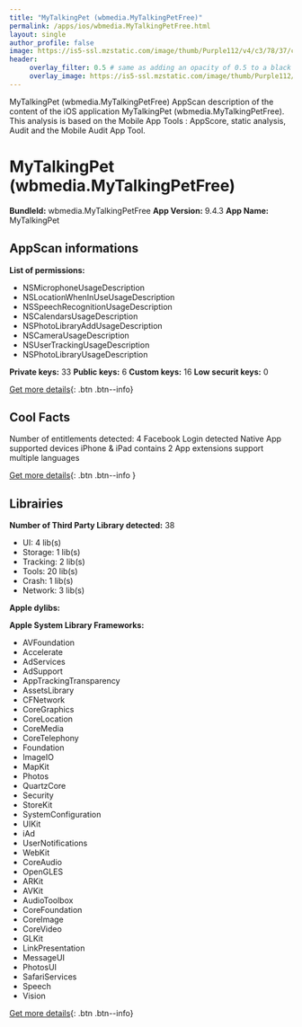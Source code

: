 ```yaml
---
title: "MyTalkingPet (wbmedia.MyTalkingPetFree)"
permalink: /apps/ios/wbmedia.MyTalkingPetFree.html
layout: single
author_profile: false
image: https://is5-ssl.mzstatic.com/image/thumb/Purple112/v4/c3/78/37/c3783757-22b4-847f-1369-b94e6fe3591c/AppIcon-1x_U007emarketing-0-7-0-sRGB-85-220.png/512x512bb.jpg
header: 
     overlay_filter: 0.5 # same as adding an opacity of 0.5 to a black background
     overlay_image: https://is5-ssl.mzstatic.com/image/thumb/Purple112/v4/c3/78/37/c3783757-22b4-847f-1369-b94e6fe3591c/AppIcon-1x_U007emarketing-0-7-0-sRGB-85-220.png/512x512bb.jpg
---
```

MyTalkingPet (wbmedia.MyTalkingPetFree) AppScan description of the content of the iOS application MyTalkingPet (wbmedia.MyTalkingPetFree). This analysis is based on the Mobile App Tools : AppScore, static analysis, Audit and the Mobile Audit App Tool.

# MyTalkingPet (wbmedia.MyTalkingPetFree)

**BundleId:** wbmedia.MyTalkingPetFree
**App Version:** 9.4.3
**App Name:** MyTalkingPet


## AppScan informations 

**List of permissions:** 
- NSMicrophoneUsageDescription
- NSLocationWhenInUseUsageDescription
- NSSpeechRecognitionUsageDescription
- NSCalendarsUsageDescription
- NSPhotoLibraryAddUsageDescription
- NSCameraUsageDescription
- NSUserTrackingUsageDescription
- NSPhotoLibraryUsageDescription
  
  
**Private keys:** 33
**Public keys:** 6
**Custom keys:** 16
**Low securit keys:** 0
  
[Get more details](/pricing.html){: .btn .btn--info}

## Cool Facts

Number of entitlements detected: 4
Facebook Login detected
Native App
supported devices iPhone & iPad
contains 2 App extensions
support multiple languages
  
[Get more details](/pricing.html){: .btn .btn--info }

## Librairies 
**Number of Third Party Library detected:** 38
- UI: 4 lib(s)
- Storage: 1 lib(s)
- Tracking: 2 lib(s)
- Tools: 20 lib(s)
- Crash: 1 lib(s)
- Network: 3 lib(s)


**Apple dylibs:**


**Apple System Library Frameworks:**
- AVFoundation
- Accelerate
- AdServices
- AdSupport
- AppTrackingTransparency
- AssetsLibrary
- CFNetwork
- CoreGraphics
- CoreLocation
- CoreMedia
- CoreTelephony
- Foundation
- ImageIO
- MapKit
- Photos
- QuartzCore
- Security
- StoreKit
- SystemConfiguration
- UIKit
- iAd
- UserNotifications
- WebKit
- CoreAudio
- OpenGLES
- ARKit
- AVKit
- AudioToolbox
- CoreFoundation
- CoreImage
- CoreVideo
- GLKit
- LinkPresentation
- MessageUI
- PhotosUI
- SafariServices
- Speech
- Vision


  
[Get more details](/pricing.html){: .btn .btn--info}

